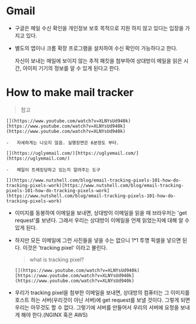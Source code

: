 # Gmail

-   구글은 메일 수신 확인을 개인정보 보호 목적으로 지원 하지 않고 있다는 입장을 가지고 있다.
    
-   별도의 앱이나 크롬 확장 프로그램을 설치하여 수신 확인이 가능하다고 한다.
    
    자신이 보내는 매일에 보이지 않는 추적 패킷을 첨부하여 상대방이 메일을 읽은 시간, 아이피 기기의 정보를 알 수 있게 된다고 한다.
    

# How to make mail tracker

>  참고
    
    [](https://www.youtube.com/watch?v=XLNYsUd940k)[https://www.youtube.com/watch?v=XLNYsUd940k](https://www.youtube.com/watch?v=XLNYsUd940k)
    
    -   자세하게는 나오지 않음. 실행장면은 6분정도 부터.
    
    [](https://uglyemail.com/)[https://uglyemail.com/](https://uglyemail.com/)
    
    -   메일이 트래킹당하고 있는지 알려주는 도구
    
    [](https://www.nutshell.com/blog/email-tracking-pixels-101-how-do-tracking-pixels-work)[https://www.nutshell.com/blog/email-tracking-pixels-101-how-do-tracking-pixels-work](https://www.nutshell.com/blog/email-tracking-pixels-101-how-do-tracking-pixels-work)
    
-   이미지를 동봉하여 이메일을 보내면, 상대방이 이메일을 읽을 때 브라우저는 'get request'를 보낸다. 그래서 우리는 상대방이 이메일을 언제 읽었는지에 대해 알 수 있게 된다.
    
-   하지만 모든 이메일에 그런 사진들을 넣을 수는 없으니 1*1 투명 픽셀을 넣으면 된다. 이것은 'tracking pixel' 이라고 불린다.
    
    > what is tracking pixel?
        
        [](https://www.youtube.com/watch?v=XLNYsUd940k)[https://www.youtube.com/watch?v=XLNYsUd940k](https://www.youtube.com/watch?v=XLNYsUd940k)
        
-   우리가 tracking pixel을 첨부한 이메일을 보내면, 상대방의 컴퓨터는 그 이미지를 호스트 하는 서버(우리것이 아닌 서버)에 get request를 보낼 것이다. 그렇게 되면 우리는 아무것도 할 수 없다. 그렇기에 서버를 만들어서 우리의 서버에 요청을 보내 게 해야 한다.(NGINX 혹은 AWS)
